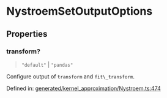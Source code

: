 # NystroemSetOutputOptions

## Properties

### transform?

> `"default"` \| `"pandas"`

Configure output of `transform` and `fit\_transform`.

Defined in:  [generated/kernel\_approximation/Nystroem.ts:474](https://github.com/transitive-bullshit/scikit-learn-ts/blob/92ab806/packages/sklearn/src/generated/kernel_approximation/Nystroem.ts#L474)
